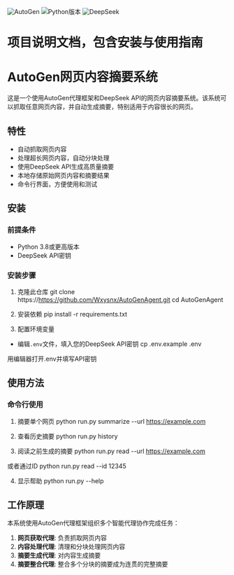 ![AutoGen](https://img.shields.io/badge/Framework-AutoGen-orange)
![Python版本](https://img.shields.io/badge/Python-3.8%2B-brightgreen)
![DeepSeek](https://img.shields.io/badge/API-DeepSeek-blueviolet)
# 项目说明文档，包含安装与使用指南 
# AutoGen网页内容摘要系统

这是一个使用AutoGen代理框架和DeepSeek API的网页内容摘要系统。该系统可以抓取任意网页内容，并自动生成摘要，特别适用于内容很长的网页。

## 特性


- 自动抓取网页内容
- 处理超长网页内容，自动分块处理
- 使用DeepSeek API生成高质量摘要
- 本地存储原始网页内容和摘要结果
- 命令行界面，方便使用和测试

## 安装

### 前提条件

- Python 3.8或更高版本
- DeepSeek API密钥

### 安装步骤

1. 克隆此仓库
git clone https://https://github.com/Wxysnx/AutoGenAgent.git cd AutoGenAgent


2. 安装依赖
pip install -r requirements.txt


3. 配置环境变量
- 编辑`.env`文件，填入您的DeepSeek API密钥
cp .env.example .env

用编辑器打开.env并填写API密钥

## 使用方法

### 命令行使用

1. 摘要单个网页
python run.py summarize --url https://example.com


2. 查看历史摘要
python run.py history


3. 阅读之前生成的摘要
python run.py read --url https://example.com

或者通过ID
python run.py read --id 12345


4. 显示帮助
python run.py --help


## 工作原理

本系统使用AutoGen代理框架组织多个智能代理协作完成任务：

1. **网页获取代理**: 负责抓取网页内容
2. **内容处理代理**: 清理和分块处理网页内容
3. **摘要生成代理**: 对内容生成摘要
4. **摘要整合代理**: 整合多个分块的摘要成为连贯的完整摘要
